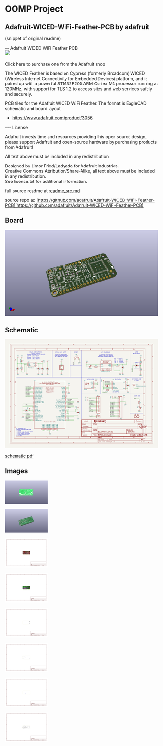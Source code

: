 # OOMP Project  
## Adafruit-WICED-WiFi-Feather-PCB  by adafruit  
  
(snippet of original readme)  
  
-- Adafruit WICED WiFi Feather PCB  
<a href="http://www.adafruit.com/products/3056"><img src="assets/image.jpg?raw=true" width="500px"><br/>  
Click here to purchase one from the Adafruit shop</a>  
  
The WICED Feather is based on Cypress (formerly Broadcom) WICED (Wireless Internet Connectivity for Embedded Devices) platform, and is paired up with a powerful STM32F205 ARM Cortex M3 processor running at 120MHz, with support for TLS 1.2 to access sites and web services safely and securely.  
  
PCB files for the Adafruit WICED WiFi Feather. The format is EagleCAD schematic and board layout  
- https://www.adafruit.com/product/3056  
  
--- License  
  
Adafruit invests time and resources providing this open source design, please support Adafruit and open-source hardware by purchasing products from [Adafruit](https://www.adafruit.com)!  
  
All text above must be included in any redistribution  
  
Designed by Limor Fried/Ladyada for Adafruit Industries.  
Creative Commons Attribution/Share-Alike, all text above must be included in any redistribution.   
See license.txt for additional information.  
  
  full source readme at [readme_src.md](readme_src.md)  
  
source repo at: [https://github.com/adafruit/Adafruit-WICED-WiFi-Feather-PCB](https://github.com/adafruit/Adafruit-WICED-WiFi-Feather-PCB)  
## Board  
  
[![working_3d.png](working_3d_600.png)](working_3d.png)  
## Schematic  
  
[![working_schematic.png](working_schematic_600.png)](working_schematic.png)  
  
[schematic pdf](working_schematic.pdf)  
## Images  
  
[![working_3D_bottom.png](working_3D_bottom_140.png)](working_3D_bottom.png)  
  
[![working_3D_top.png](working_3D_top_140.png)](working_3D_top.png)  
  
[![working_assembly_page_01.png](working_assembly_page_01_140.png)](working_assembly_page_01.png)  
  
[![working_assembly_page_02.png](working_assembly_page_02_140.png)](working_assembly_page_02.png)  
  
[![working_assembly_page_03.png](working_assembly_page_03_140.png)](working_assembly_page_03.png)  
  
[![working_assembly_page_04.png](working_assembly_page_04_140.png)](working_assembly_page_04.png)  
  
[![working_assembly_page_05.png](working_assembly_page_05_140.png)](working_assembly_page_05.png)  
  
[![working_assembly_page_06.png](working_assembly_page_06_140.png)](working_assembly_page_06.png)  
